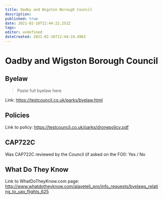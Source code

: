 ```yaml
---
title: Oadby and Wigston Borough Council
description: 
published: true
date: 2021-02-16T12:44:22.251Z
tags: 
editor: undefined
dateCreated: 2021-02-16T12:44:19.496Z
---
```


# Oadby and Wigston Borough Council


## Byelaw
> Paste full byelaw here

Link:
https://testcouncil.co.uk/parks/byelaw.html

## Policies
Link to policy:
https://testcouncil.co.uk/parks/dronepolicy.pdf

## CAP722C

Was CAP722C reviewed by the Council (if asked on the FOI): Yes / No

## What Do They Know

Link to WhatDoTheyKnow.com page:
http://www.whatdotheyknow.com/alaveteli_pro/info_requests/byelaws_relating_to_uav_flights_625

